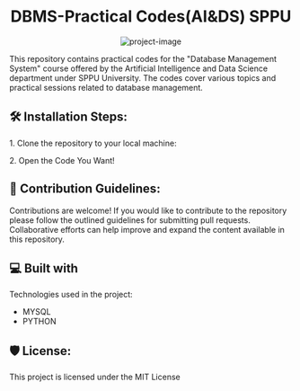 <h1 align="center" id="title">DBMS-Practical Codes(AI&amp;DS) SPPU</h1>

<p align="center"><img src="https://www.flaticon.com/free-icon/sql-server_2772128?related_id=2772128" alt="project-image"></p>

<p id="description">This repository contains practical codes for the "Database Management System" course offered by the Artificial Intelligence and Data Science department under SPPU University. The codes cover various topics and practical sessions related to database management.</p>

<h2>🛠️ Installation Steps:</h2>

<p>1. Clone the repository to your local machine:</p>

<p>2. Open the Code You Want!</p>

<h2>🍰 Contribution Guidelines:</h2>

Contributions are welcome! If you would like to contribute to the repository please follow the outlined guidelines for submitting pull requests. Collaborative efforts can help improve and expand the content available in this repository.

  
  
<h2>💻 Built with</h2>

Technologies used in the project:

*   MYSQL
*   PYTHON

<h2>🛡️ License:</h2>

This project is licensed under the MIT License
